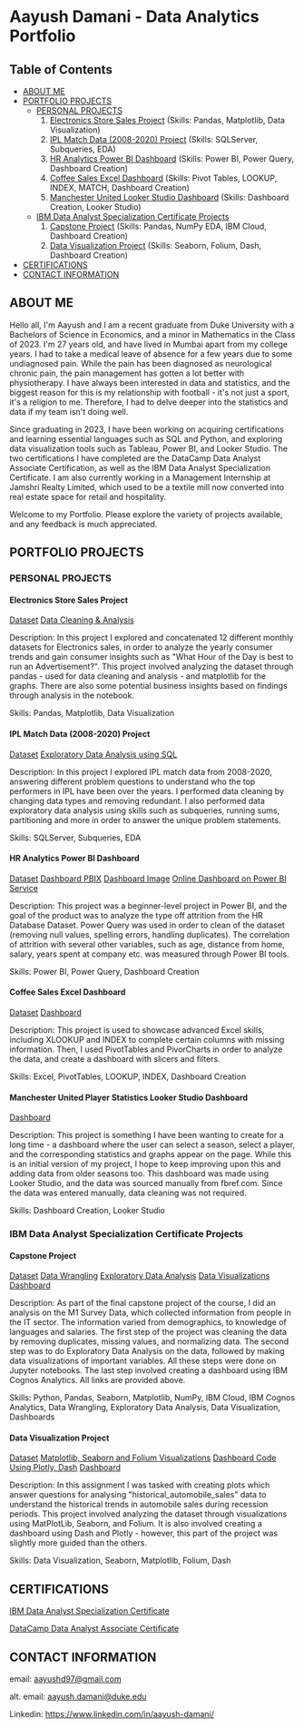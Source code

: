 # Aayush Damani - Data Analytics Portfolio

## Table of Contents
- [ABOUT ME](#about-me)
- [PORTFOLIO PROJECTS](#portfolio-projects)
  - [PERSONAL PROJECTS](#personal-projects)
    1. [Electronics Store Sales Project](#electronics-store-sales-project)
      (Skills: Pandas, Matplotlib, Data Visualization)
    2. [IPL Match Data (2008-2020) Project](#ipl-match-data-2008-2020-project)
      (Skills: SQLServer, Subqueries, EDA)
    3. [HR Analytics Power BI Dashboard](#hr-analytics-power-bi-dashboard)
      (Skills: Power BI, Power Query, Dashboard Creation)
    4. [Coffee Sales Excel Dashboard](#coffee-sales-excel-dashboard) 
      (Skills: Pivot Tables, LOOKUP, INDEX, MATCH, Dashboard Creation) 
    5. [Manchester United Looker Studio Dashboard](#manchester-united-player-statistics-looker-studio-dashboard)
      (Skills: Dashboard Creation, Looker Studio)
  - [IBM Data Analyst Specialization Certificate Projects](#ibm-data-analyst-specialization-certificate-projects) 
    1. [Capstone Project](#capstone-project)
      (Skills: Pandas, NumPy EDA, IBM Cloud, Dashboard Creation)
    2. [Data Visualization Project](#data-visualization-project)
      (Skills: Seaborn, Folium, Dash, Dashboard Creation)
- [CERTIFICATIONS](#certifications)
- [CONTACT INFORMATION](#contact-information)

## ABOUT ME
Hello all, I'm Aayush and I am a recent graduate from Duke University with a Bachelors of Science in Economics, and a minor in Mathematics in the Class of 2023. I'm 27 years old, and have lived in Mumbai apart from my college years. I had to take a medical leave of absence for a few years due to some undiagnosed pain. While the pain has been diagnosed as neurological chronic pain, the pain management has gotten a lot better with physiotherapy.  I have always been interested in data and statistics, and the biggest reason for this is my relationship with football - it's not just a sport, it's a religion to me. Therefore, I had to delve deeper into the statistics and data if my team isn't doing well. 

Since graduating in 2023, I have been working on acquiring certifications and learning essential languages such as SQL and Python, and exploring data visualization tools such as Tableau, Power BI, and Looker Studio. The two certifications I have completed are the DataCamp Data Analyst Associate Certification, as well as the IBM Data Analyst Specialization Certificate. I am also currently working in a Management Internship at Jamshri Realty Limited, which used to be a textile mill now converted into real estate space for retail and hospitality. 

Welcome to my Portfolio. Please explore the variety of projects available, and any feedback is much appreciated. 

## PORTFOLIO PROJECTS 

### PERSONAL PROJECTS 

#### Electronics Store Sales Project 

[Dataset](https://github.com/aayushd97/Pandas-Project/tree/master/SalesAnalysis/Sales_Data)
[Data Cleaning & Analysis](Personal-Projects/Electronics-Sales-Analysis)

Description: In this project I explored and concatenated 12 different monthly datasets for Electronics sales, in order to analyze the yearly consumer trends and gain consumer insights such as "What Hour of the Day is best to run an Advertisement?". This project involved analyzing the dataset through pandas - used for data cleaning and analysis - and matplotlib for the graphs. There are also some potential business insights based on findings through analysis in the notebook. 

Skills: Pandas, Matplotlib, Data Visualization

#### IPL Match Data (2008-2020) Project
[Dataset](https://github.com/aayushd97/Projects-Datasets/tree/main/IPL-Datasets)
[Exploratory Data Analysis using SQL](Personal-Projects/IPL-EDA-Script.sql)

Description: In this project I explored IPL match data from 2008-2020, answering different problem questions to understand who the top performers in IPL have been over the years. I performed data cleaning by changing data types and removing redundant. I also performed data exploratory data analysis using skills such as subqueries, running sums, partitioning and more in order to answer the unique problem statements. 

Skills: SQLServer, Subqueries, EDA

#### HR Analytics Power BI Dashboard 
[Dataset](https://github.com/aayushd97/Projects-Datasets/blob/main/HR_Analytics.csv)
[Dashboard PBIX](Personal-Projects/HR-Analytics-Dashboard/HR-Analytics-Dashboard.pbix) 
[Dashboard Image](https://imgur.com/SUbDzBu)
[Online Dashboard on Power BI Service](https://prodduke-my.sharepoint.com/personal/ard44_duke_edu/_layouts/15/onedrive.aspx?id=%2Fpersonal%2Fard44%5Fduke%5Fedu%2FDocuments%2FHR%2DAnalytics%2DDashboard%2Epbix&parent=%2Fpersonal%2Fard44%5Fduke%5Fedu%2FDocuments)

Description: This project was a beginner-level project in Power BI, and the goal of the product was to analyze the type off attrition from the HR Database Dataset. Power Query was used in order to clean of the dataset (removing null values, spelling errors, handling duplicates). The correlation of attrition with several other variables, such as age, distance from home, salary, years spent at company etc. was measured through Power BI tools. 

Skills: Power BI, Power Query, Dashboard Creation 

#### Coffee Sales Excel Dashboard
[Dataset](https://github.com/aayushd97/Projects-Datasets/blob/main/coffeeOrdersData.xlsx)
[Dashboard](Personal-Projects/Coffee-Sales-Dashboard.xlsx)

Description: This project is used to showcase advanced Excel skills, including XLOOKUP and INDEX to complete certain columns with missing information. Then, I used PivotTables and PivorCharts in order to analyze the data, and create a dashboard with slicers and filters. 

Skills: Excel, PivotTables, LOOKUP, INDEX, Dashboard Creation

#### Manchester United Player Statistics Looker Studio Dashboard 
[Dashboard](https://lookerstudio.google.com/reporting/93c79dc7-6ef1-4b94-9594-4c17428bc246)

Description: This project is something I have been wanting to create for a long time - a dashboard where the user can select a season, select a player, and the corresponding statistics and graphs appear on the page. While this is an initial version of my project, I hope to keep improving upon this and adding data from older seasons too. This dashboard was made using Looker Studio, and the data was sourced manually from fbref.com. Since the data was entered manually, data cleaning was not required. 

Skills: Dashboard Creation, Looker Studio

### IBM Data Analyst Specialization Certificate Projects

#### Capstone Project

[Dataset](https://cf-courses-data.s3.us.cloud-object-storage.appdomain.cloud/IBM-DA0321EN-SkillsNetwork/LargeData/m1_survey_data.csv)
   [Data Wrangling](IBM-Data-Analyst-Specialization-Capstone-Project/Data-Wrangling.ipynb)
   [Exploratory Data Analysis](IBM-Data-Analyst-Specialization-Capstone-Project/Exploratory-Data-Analysis.ipynb)
   [Data Visualizations](IBM-Data-Analyst-Specialization-Capstone-Project/Data-Visualizations.ipynb)
   [Dashboard](https://eu-gb.dataplatform.cloud.ibm.com/dashboards/17175b19-0492-4a2b-b770-9a73bda92b79/view/5e7fdf7d17a231cc67e7e6e4079f2e017462715eb1bb870bd3d37b4959347397a96012c7c87e1e09dc170660a5ef465eca)

Description: As part of the final capstone project of the course, I did an analysis on the M1 Survey Data, which collected information from people in the IT sector. The information varied from demographics, to knowledge of languages and salaries. The first step of the project was cleaning the data by removing duplicates, missing values, and normalizing data. The second step was to do Exploratory Data Analysis on the data, followed by making data visualizations of important variables. All these steps were done on Jupyter notebooks. The last step involved creating a dashboard using IBM Cognos Analytics. All links are provided above. 

Skills: Python, Pandas, Seaborn, Matplotlib, NumPy, IBM Cloud, IBM Cognos Analytics, Data Wrangling, Exploratory Data Analysis, Data Visualization, Dashboards

#### Data Visualization Project 

[Dataset](https://cf-courses-data.s3.us.cloud-object-storage.appdomain.cloud/IBMDeveloperSkillsNetwork-DV0101EN-SkillsNetwork/Data%20Files/historical_automobile_sales.csv)
[Matplotlib, Seaborn and Folium Visualizations](IBM-Data-Analyst-Specialization-Data-Visualization-Project/MatPlotLib-Seaborn-Folium-Visualizations.ipynb)
[Dashboard Code Using Plotly, Dash](IBM-Data-Analyst-Specialization-Data-Visualization-Project/Dashboard-Code.py)
[Dashboard](https://aayushd97-8051.theianext-1-labs-prod-misc-tools-us-east-0.proxy.cognitiveclass.ai/)

Description: In this assignment I was tasked with creating plots which answer questions for analysing "historical_automobile_sales" data to understand the historical trends in automobile sales during recession periods. This project involved analyzing the dataset through visualizations using MatPlotLib, Seaborn, and Folium. It is also involved creating a dashboard using Dash and Plotly - however, this part of the project was slightly more guided than the others. 

Skills: Data Visualization, Seaborn, Matplotlib, Folium, Dash

## CERTIFICATIONS

[IBM Data Analyst Specialization Certificate](https://coursera.org/share/e98c8091e03202165f4b405a9c098677)

[DataCamp Data Analyst Associate Certificate](https://www.datacamp.com/certificate/DAA0018584749187)

## CONTACT INFORMATION
email: aayushd97@gmail.com

alt. email: aayush.damani@duke.edu

Linkedin: https://www.linkedin.com/in/aayush-damani/

